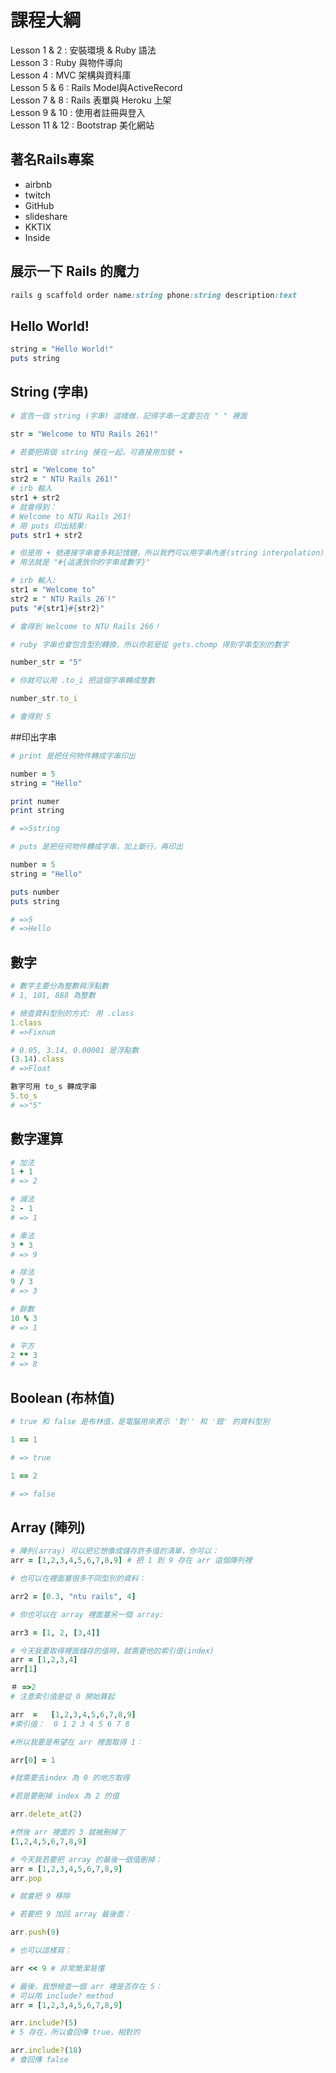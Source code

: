 # 課程大綱
Lesson 1 & 2 : 安裝環境 & Ruby 語法  
Lesson 3 : Ruby 與物件導向  
Lesson 4 : MVC 架構與資料庫  
Lesson 5 & 6 : Rails Model與ActiveRecord    
Lesson 7 & 8 : Rails 表單與 Heroku 上架  
Lesson 9 & 10 : 使用者註冊與登入  
Lesson 11 & 12 : Bootstrap 美化網站  

## 著名Rails專案
* airbnb
* twitch
* GitHub
* slideshare
* KKTIX
* Inside

## 展示一下 Rails 的魔力
```ruby
rails g scaffold order name:string phone:string description:text
```

## Hello World!
```ruby
string = "Hello World!"
puts string
```

## String (字串)
```ruby
# 宣告一個 string (字串) 這樣做，記得字串一定要包在 " " 裡面

str = "Welcome to NTU Rails 261!"

# 若要把兩個 string 接在一起，可直接用加號 + 

str1 = "Welcome to"
str2 = " NTU Rails 261!"
# irb 輸入
str1 + str2
# 就會得到：
# Welcome to NTU Rails 261!
# 用 puts 印出結果:
puts str1 + str2
```
```ruby
# 但是用 + 號連接字串會多耗記憶體，所以我們可以用字串內差(string interpolation)的方式連接字串
# 用法就是 "#{這邊放你的字串或數字}"

# irb 輸入:
str1 = "Welcome to"
str2 = " NTU Rails 26ˊ!"
puts "#{str1}#{str2}"

# 會得到 Welcome to NTU Rails 266！

# ruby 字串也會包含型別轉換，所以你若是從 gets.chomp 得到字串型別的數字

number_str = "5"

# 你就可以用 .to_i 把這個字串轉成整數

number_str.to_i

# 會得到 5
```
##印出字串
```ruby
# print 是把任何物件轉成字串印出

number = 5
string = "Hello"

print numer
print string

# =>5string

# puts 是把任何物件轉成字串，加上斷行，再印出

number = 5
string = "Hello"

puts number
puts string

# =>5
# =>Hello
```

## 數字
```ruby
# 數字主要分為整數與浮點數
# 1, 101, 888 為整數

# 檢查資料型別的方式: 用 .class
1.class 
# =>Fixnum

# 0.05, 3.14, 0.00001 是浮點數
(3.14).class
# =>Float

數字可用 to_s 轉成字串
5.to_s 
# =>"5"
```
## 數字運算
```ruby
# 加法
1 + 1
# => 2

# 減法
2 - 1 
# => 1

# 乘法
3 * 3
# => 9

# 除法
9 / 3
# => 3

# 餘數
10 % 3
# => 1

# 平方
2 ** 3
# => 8
``` 

## Boolean (布林值)
```ruby
# true 和 false 是布林值，是電腦用來表示 '對'' 和 '錯' 的資料型別

1 == 1 

# => true

1 == 2

# => false
```

## Array (陣列)
```ruby
# 陣列(array) 可以把它想像成儲存許多值的清單，你可以：
arr = [1,2,3,4,5,6,7,8,9] # 把 1 到 9 存在 arr 這個陣列裡

# 也可以在裡面塞很多不同型別的資料：

arr2 = [0.3, "ntu rails", 4]

# 你也可以在 array 裡面塞另一個 array:

arr3 = [1, 2, [3,4]]
```
```ruby
# 今天我要取得裡面儲存的值時，就需要他的索引值(index)
arr = [1,2,3,4]
arr[1]

＃ =>2
# 注意索引值是從 0 開始算起

arr  =   [1,2,3,4,5,6,7,8,9]
#索引值：  0 1 2 3 4 5 6 7 8 

#所以我要是希望在 arr 裡面取得 1：

arr[0] = 1

#就需要去index 為 0 的地方取得

#若是要刪掉 index 為 2 的值

arr.delete_at(2)

#然後 arr 裡面的 3 就被刪掉了
[1,2,4,5,6,7,8,9]
```
```ruby
# 今天我若要把 array 的最後一個值刪掉：
arr = [1,2,3,4,5,6,7,8,9]
arr.pop 

# 就會把 9 移除

# 若要把 9 加回 array 最後面：

arr.push(9)

# 也可以這樣寫：

arr << 9 # 非常簡潔易懂
```
```ruby
# 最後，我想檢查一個 arr 裡是否存在 5：
# 可以用 include? method
arr = [1,2,3,4,5,6,7,8,9]

arr.include?(5)
# 5 存在，所以會回傳 true，相對的

arr.include?(18)
# 會回傳 false
```